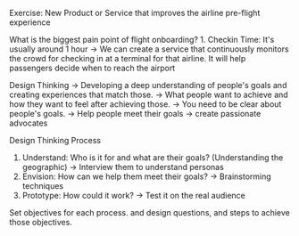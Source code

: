 Exercise: New Product or Service that improves the airline pre-flight experience

What is the biggest pain point of flight onboarding?
    1. Checkin Time: It's usually around 1 hour
    -> We can create a service that continuously monitors the crowd for checking in at a terminal for that airline. It will help passengers decide when to reach the airport


Design Thinking
    -> Developing a deep understanding of people's goals and creating experiences that match those.
    -> What people want to achieve and how they want to feel after achieving those.
    -> You need to be clear about people's goals.
    -> Help people meet their goals -> create passionate advocates

Design Thinking Process
1. Understand: Who is it for and what are their goals? (Understanding the geographic)
    -> Interview them to understand personas
3. Envision: How can we help them meet their goals?
    -> Brainstorming techniques 
5. Prototype: How could it work?
   -> Test it on the real audience

Set objectives for each process. and design questions, and steps to achieve those objectives.
